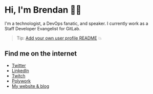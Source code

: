 # Hi, I'm Brendan 👨‍💻

I'm a technologist, a DevOps fanatic, and speaker.  I currently work as a Staff Developer Evangelist for GitLab.

> Tip: [Add your own user profile README](https://docs.gitlab.com/ee/user/profile/#user-profile-readme) 💥 

## Find me on the internet
- [Twitter](https://twitter.com/olearycrew)
- [LinkedIn](https://www.linkedin.com/in/olearycrew/)
- [Twitch](https://www.twitch.tv/olearycrew)
- [Polywork](https://www.polywork.com/brendan)
- [My website & blog](https://boleary.dev)
